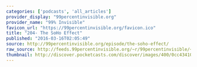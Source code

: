 ```yaml
---
categories: ['podcasts', 'all_articles']
provider_display: "99percentinvisible.org"
provider_name: "99% Invisible"
favicon_url: "https://99percentinvisible.org/favicon.ico"
title: "204- The SoHo Effect"
published: "2016-03-16T02:05:49"
source: http://99percentinvisible.org/episode/the-soho-effect/
raw_source: http://feeds.99percentinvisible.org/~r/99percentinvisible/~5/wSLCQNCztIE/204-The-SoHo-Effect.mp3
thumbnail: http://discover.pocketcasts.com/discover/images/400/0cc43410-1d2f-012e-0175-00163e1b201c.jpg
---
```

